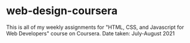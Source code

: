 # web-design-coursera
This is all of my weekly assignments for "HTML, CSS, and Javascript for Web Developers" course on Coursera. 
Date taken: July-August 2021
